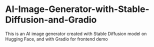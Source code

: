 # AI-Image-Generator-with-Stable-Diffusion-and-Gradio
This is an AI image generator created with Stable Diffusion model on Hugging Face, and with Gradio for frontend demo
